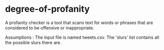 # degree-of-profanity

A profanity checker is a tool that scans text for words or phrases that are considered to be offensive or inappropriate.


Assumptions :
The input file is named tweets.csv.
The 'slurs' list contains all the possible slurs there are.

